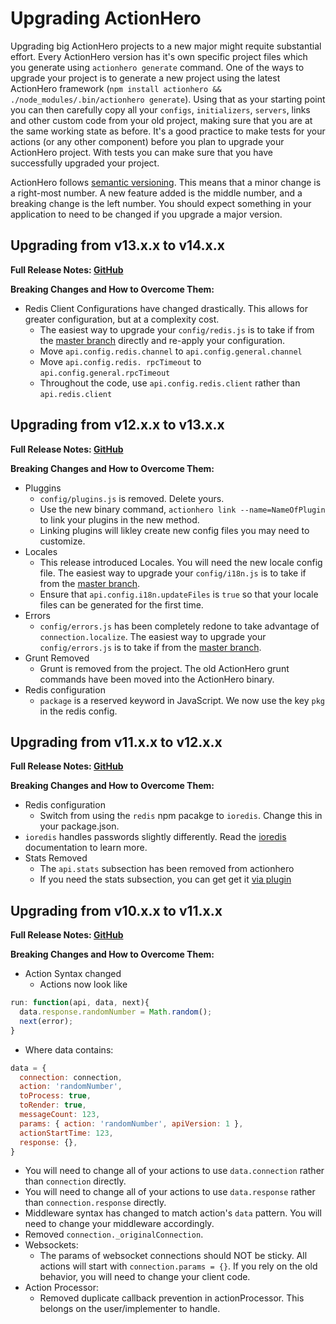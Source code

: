# Upgrading ActionHero

Upgrading big ActionHero projects to a new major might requite substantial effort. Every ActionHero version has it's own specific project files which you generate using `actionhero generate` command. One of the ways to upgrade your project is to generate a new project using the latest ActionHero framework (`npm install actionhero && ./node_modules/.bin/actionhero generate`). Using that as your starting point you can then carefully copy all your `configs`, `initializers`, `servers`, links and other custom code from your old project, making sure that you are at the same working state as before. It's a good practice to make tests for your actions (or any other component) before you plan to upgrade your ActionHero project. With tests you can make sure that you have successfully upgraded your project.

ActionHero follows [semantic versioning](http://semver.org/).  This means that a minor change is a right-most number.  A new feature added is the middle number, and a breaking change is the left number.  You should expect something in your application to need to be changed if you upgrade a major version.

## Upgrading from v13.x.x to v14.x.x
**Full Release Notes: [GitHub](https://github.com/evantahler/actionhero/releases/tag/v14.0.0)**

**Breaking Changes and How to Overcome Them:**

- Redis Client Configurations have changed drastically.  This allows for greater configuration, but at a complexity cost.
  - The easiest way to upgrade your `config/redis.js` is to take if from the [master branch](https://github.com/evantahler/actionhero/blob/master/config/redis.js) directly and re-apply your configuration.
  - Move `api.config.redis.channel` to `api.config.general.channel`
  - Move `api.config.redis. rpcTimeout` to `api.config.general.rpcTimeout`
  - Throughout the code, use `api.config.redis.client` rather than `api.redis.client`

## Upgrading from v12.x.x to v13.x.x
**Full Release Notes: [GitHub](https://github.com/evantahler/actionhero/releases/tag/v13.0.0)**

**Breaking Changes and How to Overcome Them:**

- Pluggins
  - `config/plugins.js` is removed.  Delete yours.  
  - Use the new binary command, `actionhero link --name=NameOfPlugin` to link your plugins in the new method.  
  - Linking plugins will likley create new config files you may need to customize.  
- Locales
  - This release introduced Locales. You will need the new locale config file.  The easiest way to upgrade your `config/i18n.js` is to take if from the [master branch](https://github.com/evantahler/actionhero/blob/master/config/i18n.js).
  - Ensure that `api.config.i18n.updateFiles` is `true` so that your locale files can be generated for the first time.
- Errors
  - `config/errors.js` has been completely redone to take advantage of `connection.localize`.  The easiest way to upgrade your `config/errors.js` is to take if from the [master branch](https://github.com/evantahler/actionhero/blob/master/config/errors.js).
- Grunt Removed
  - Grunt is removed from the project.  The old ActionHero grunt commands have been moved into the ActionHero binary.
- Redis configuration
  - `package` is a reserved keyword in JavaScript.  We now use the key `pkg` in the redis config.

## Upgrading from v11.x.x to v12.x.x
**Full Release Notes: [GitHub](https://github.com/evantahler/actionhero/releases/tag/v12.0.0)**

**Breaking Changes and How to Overcome Them:**

- Redis configuration
  - Switch from using the `redis` npm pacakge to `ioredis`.  Change this in your package.json.
 - `ioredis` handles passwords slightly differently.  Read the [ioredis](https://github.com/luin/ioredis) documentation to learn more.
- Stats Removed
  - The `api.stats` subsection has been removed from actionhero
  - If you need the stats subsection, you can get get it [via plugin](https://github.com/evantahler/ah-stats-plugin)  

## Upgrading from v10.x.x to v11.x.x
**Full Release Notes: [GitHub](https://github.com/evantahler/actionhero/releases/tag/v11.0.0)**

**Breaking Changes and How to Overcome Them:**

- Action Syntax changed
  - Actions now look like
```js
run: function(api, data, next){
  data.response.randomNumber = Math.random();
  next(error);
}
```
  - Where data contains:
```js
data = {
  connection: connection,
  action: 'randomNumber',
  toProcess: true,
  toRender: true,
  messageCount: 123,
  params: { action: 'randomNumber', apiVersion: 1 },
  actionStartTime: 123,
  response: {},
}
```
  - You will need to change all of your actions to use `data.connection` rather than `connection` directly.
  - You will need to change all of your actions to use `data.response` rather than `connection.response` directly.
- Middleware syntax has changed to match action's `data` pattern.  You will need to change your middleware accordingly.
- Removed `connection._originalConnection`.
- Websockets:
  - The params of websocket connections should NOT be sticky. All actions will start with `connection.params = {}`.  If you rely on the old behavior, you will need to change your client code.
- Action Processor:
  - Removed duplicate callback prevention in actionProcessor. This belongs on the user/implementer to handle.
